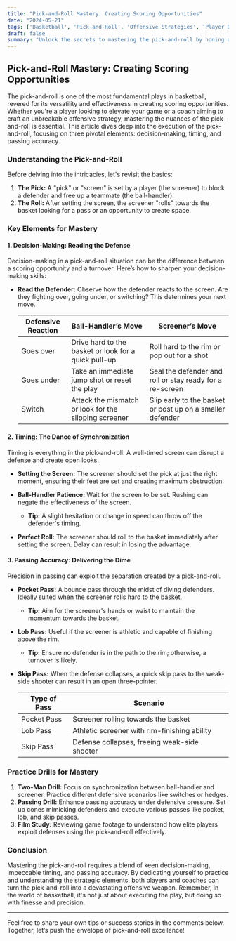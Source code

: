 ```yaml
---
title: "Pick-and-Roll Mastery: Creating Scoring Opportunities"
date: "2024-05-21"
tags: ['Basketball', 'Pick-and-Roll', 'Offensive Strategies', 'Player Development', 'Coaching Tips']
draft: false
summary: "Unlock the secrets to mastering the pick-and-roll by honing decision-making, perfecting timing, and enhancing passing accuracy. Elevate your offense with these expert tips."
---
```


## Pick-and-Roll Mastery: Creating Scoring Opportunities

The pick-and-roll is one of the most fundamental plays in basketball, revered for its versatility and effectiveness in creating scoring opportunities. Whether you're a player looking to elevate your game or a coach aiming to craft an unbreakable offensive strategy, mastering the nuances of the pick-and-roll is essential. This article dives deep into the execution of the pick-and-roll, focusing on three pivotal elements: decision-making, timing, and passing accuracy.

### Understanding the Pick-and-Roll

Before delving into the intricacies, let's revisit the basics:

1. **The Pick:** A "pick" or "screen" is set by a player (the screener) to block a defender and free up a teammate (the ball-handler).
2. **The Roll:** After setting the screen, the screener "rolls" towards the basket looking for a pass or an opportunity to create space.

### Key Elements for Mastery

#### 1. Decision-Making: Reading the Defense

Decision-making in a pick-and-roll situation can be the difference between a scoring opportunity and a turnover. Here’s how to sharpen your decision-making skills:

- **Read the Defender:** Observe how the defender reacts to the screen. Are they fighting over, going under, or switching? This determines your next move.
  
  | Defensive Reaction | Ball-Handler’s Move                                  | Screener’s Move                         |
  |--------------------|-----------------------------------------------------|-----------------------------------------|
  | Goes over          | Drive hard to the basket or look for a quick pull-up| Roll hard to the rim or pop out for a shot|
  | Goes under         | Take an immediate jump shot or reset the play       | Seal the defender and roll or stay ready for a re-screen|
  | Switch             | Attack the mismatch or look for the slipping screener | Slip early to the basket or post up on a smaller defender|

#### 2. Timing: The Dance of Synchronization

Timing is everything in the pick-and-roll. A well-timed screen can disrupt a defense and create open looks.

- **Setting the Screen:** The screener should set the pick at just the right moment, ensuring their feet are set and creating maximum obstruction.
- **Ball-Handler Patience:** Wait for the screen to be set. Rushing can negate the effectiveness of the screen.
  
  - **Tip:** A slight hesitation or change in speed can throw off the defender's timing.

- **Perfect Roll:** The screener should roll to the basket immediately after setting the screen. Delay can result in losing the advantage.

#### 3. Passing Accuracy: Delivering the Dime

Precision in passing can exploit the separation created by a pick-and-roll.

- **Pocket Pass:** A bounce pass through the midst of diving defenders. Ideally suited when the screener rolls hard to the basket.
  
  - **Tip:** Aim for the screener's hands or waist to maintain the momentum towards the basket.

- **Lob Pass:** Useful if the screener is athletic and capable of finishing above the rim.
  
  - **Tip:** Ensure no defender is in the path to the rim; otherwise, a turnover is likely.

- **Skip Pass:** When the defense collapses, a quick skip pass to the weak-side shooter can result in an open three-pointer.
  
  | Type of Pass  | Scenario                               |
  |---------------|----------------------------------------|
  | Pocket Pass   | Screener rolling towards the basket    |
  | Lob Pass      | Athletic screener with rim-finishing ability |
  | Skip Pass     | Defense collapses, freeing weak-side shooter |

### Practice Drills for Mastery

1. **Two-Man Drill:** Focus on synchronization between ball-handler and screener. Practice different defensive scenarios like switches or hedges.
2. **Passing Drill:** Enhance passing accuracy under defensive pressure. Set up cones mimicking defenders and execute various passes like pocket, lob, and skip passes.
3. **Film Study:** Reviewing game footage to understand how elite players exploit defenses using the pick-and-roll effectively.

### Conclusion

Mastering the pick-and-roll requires a blend of keen decision-making, impeccable timing, and passing accuracy. By dedicating yourself to practice and understanding the strategic elements, both players and coaches can turn the pick-and-roll into a devastating offensive weapon. Remember, in the world of basketball, it's not just about executing the play, but doing so with finesse and precision.

---

Feel free to share your own tips or success stories in the comments below. Together, let’s push the envelope of pick-and-roll excellence!
```